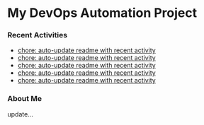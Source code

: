 # My DevOps Automation Project

### Recent Activities
<!-- activity:START -->
- [chore: auto-update readme with recent activity](https://github.com/kaigiii/mybowling-app/commit/d9c9f02a880aac2bbe4b1868cb211c9aaf0933f1)
- [chore: auto-update readme with recent activity](https://github.com/kaigiii/mybowling-app/commit/95979eca5c5b56545d20b8e174cd1b1932c2a01f)
- [chore: auto-update readme with recent activity](https://github.com/kaigiii/mybowling-app/commit/6d4bc6fbdbb1fa4e9f4a93d95b047ac062d6ee34)
- [chore: auto-update readme with recent activity](https://github.com/kaigiii/mybowling-app/commit/1300faf7a2431063f80ce5a59b2cf4af1e4ed784)
- [chore: auto-update readme with recent activity](https://github.com/kaigiii/mybowling-app/commit/8bfe8081773694cf29a644877b0ca69270667cb0)
<!-- activity:END -->

### About Me
<!-- MYLINKS:START -->
<!-- MYLINKS:END -->

update...

